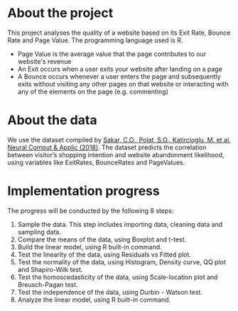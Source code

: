 # About the project
This project analyses the quality of a website based on its Exit Rate, Bounce Rate and Page Value. The programming language used is R.
- Page Value is the average value that the page contributes to our website's revenue
- An Exit occurs when a user exits your website after landing on a page
- A Bounce occurs whenever a user enters the page and subsequently exits without visiting any other pages on that website or interacting with any of the elements on the page (e.g. commenting)
# About the data
We use the dataset compiled by [Sakar, C.O., Polat, S.O., Katircioglu, M. et al. Neural Comput & Applic (2018)](https://archive.ics.uci.edu/ml/datasets/Online+Shoppers+Purchasing+Intention+Dataset). The dataset predicts the correlation between visitor’s shopping intention and website abandonment likelihood, using variables like ExitRates, BounceRates and PageValues.
# Implementation progress
The progress will be conducted by the following 8 steps:
1. Sample the data. This step includes importing data, cleaning data and sampling data.
2. Compare the means of the data, using Boxplot and t-test.
3. Build the linear model, using R built-in command.
4. Test the linearity of the data, using Residuals vs Fitted plot.
5. Test the normality of the data, using Histogram, Density curve, QQ plot and Shapiro-Wilk test.
6. Test the homoscedasticity of the data, using Scale-location plot and Breusch-Pagan test.
7. Test the independence of the data, using Durbin - Watson test.
8. Analyze the linear model, using R built-in command.
